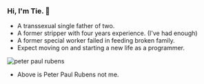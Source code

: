 ### Hi, I'm Tie. 👋

- A transsexual single father of two.
- A former stripper with four years experience. (I've had enough)
- A former special worker failed in feeding broken family.
- Expect moving on and starting a new life as a programmer.

![peter paul rubens](https://www.thefamouspeople.com/profiles/images/peter-paul-rubens-2.jpg)
* Above is Peter Paul Rubens not me. 
